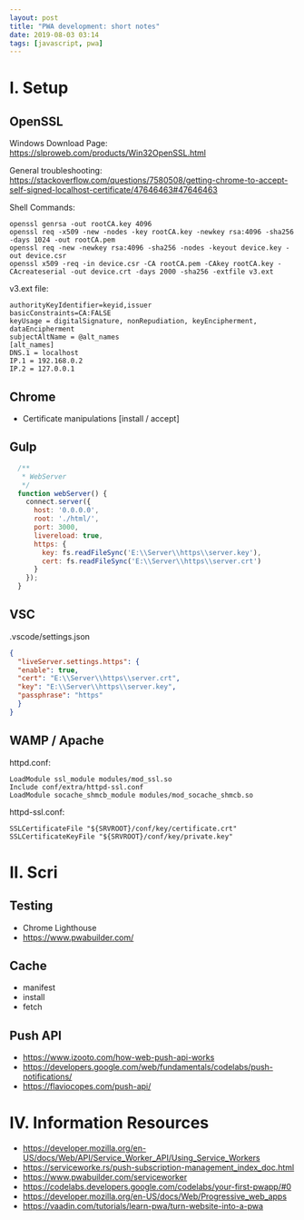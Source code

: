 ```yaml
---
layout: post
title: "PWA development: short notes"
date: 2019-08-03 03:14
tags: [javascript, pwa]
---
```



# I. Setup

## OpenSSL

Windows Download Page:
https://slproweb.com/products/Win32OpenSSL.html

General troubleshooting:
https://stackoverflow.com/questions/7580508/getting-chrome-to-accept-self-signed-localhost-certificate/47646463#47646463

Shell Commands:

```
openssl genrsa -out rootCA.key 4096
openssl req -x509 -new -nodes -key rootCA.key -newkey rsa:4096 -sha256 -days 1024 -out rootCA.pem
openssl req -new -newkey rsa:4096 -sha256 -nodes -keyout device.key -out device.csr
openssl x509 -req -in device.csr -CA rootCA.pem -CAkey rootCA.key -CAcreateserial -out device.crt -days 2000 -sha256 -extfile v3.ext
```

v3.ext file:

```
authorityKeyIdentifier=keyid,issuer
basicConstraints=CA:FALSE
keyUsage = digitalSignature, nonRepudiation, keyEncipherment, dataEncipherment
subjectAltName = @alt_names
[alt_names]
DNS.1 = localhost
IP.1 = 192.168.0.2
IP.2 = 127.0.0.1
```

## Chrome

- Certificate manipulations [install / accept]

## Gulp


```javascript
  /**
   * WebServer
   */
  function webServer() {
    connect.server({
      host: '0.0.0.0',
      root: './html/',
      port: 3000,
      livereload: true,
      https: {
        key: fs.readFileSync('E:\\Server\\https\\server.key'),
        cert: fs.readFileSync('E:\\Server\\https\\server.crt')
      }
    });
  }
```

## VSC

.vscode/settings.json

```json
{
  "liveServer.settings.https": {
  "enable": true,
  "cert": "E:\\Server\\https\\server.crt",
  "key": "E:\\Server\\https\\server.key",
  "passphrase": "https"
  }
}
```

## WAMP / Apache

httpd.conf:

```
LoadModule ssl_module modules/mod_ssl.so
Include conf/extra/httpd-ssl.conf
LoadModule socache_shmcb_module modules/mod_socache_shmcb.so
```

httpd-ssl.conf:

```
SSLCertificateFile "${SRVROOT}/conf/key/certificate.crt"
SSLCertificateKeyFile "${SRVROOT}/conf/key/private.key"
```


# II. Scri

## Testing

- Chrome Lighthouse
- https://www.pwabuilder.com/

## Cache

- manifest
- install
- fetch

## Push API
- https://www.izooto.com/how-web-push-api-works
- https://developers.google.com/web/fundamentals/codelabs/push-notifications/
- https://flaviocopes.com/push-api/


# IV. Information Resources

- https://developer.mozilla.org/en-US/docs/Web/API/Service_Worker_API/Using_Service_Workers
- https://serviceworke.rs/push-subscription-management_index_doc.html
- https://www.pwabuilder.com/serviceworker
- https://codelabs.developers.google.com/codelabs/your-first-pwapp/#0
- https://developer.mozilla.org/en-US/docs/Web/Progressive_web_apps
- https://vaadin.com/tutorials/learn-pwa/turn-website-into-a-pwa
